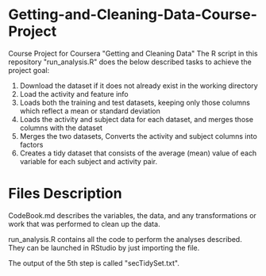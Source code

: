 # Getting-and-Cleaning-Data-Course-Project
Course Project for Coursera "Getting and Cleaning Data"
The R script in this repository "run_analysis.R" does the below described tasks to achieve the project goal:

1. Download the dataset if it does not already exist in the working directory
2. Load the activity and feature info
3. Loads both the training and test datasets, keeping only those columns which reflect a mean or standard deviation
4. Loads the activity and subject data for each dataset, and merges those columns with the dataset
5. Merges the two datasets, Converts the activity and subject columns into factors
6. Creates a tidy dataset that consists of the average (mean) value of each variable for each subject and activity pair.

# Files Description
CodeBook.md describes the variables, the data, and any transformations or work that was performed to clean up the data.

run_analysis.R contains all the code to perform the analyses described. They can be launched in RStudio by just importing the file.

The output of the 5th step is called "secTidySet.txt".
